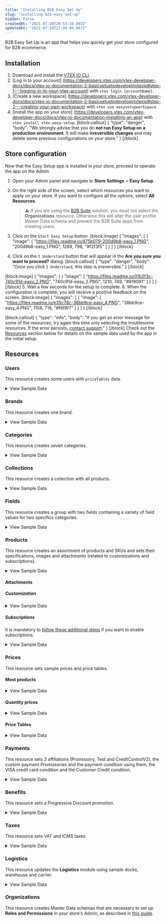 ```yaml
---
title: "Installing B2B Easy Set Up"
slug: "installing-b2b-easy-set-up"
hidden: false
createdAt: "2021-07-28T20:53:10.893Z"
updatedAt: "2022-07-19T17:44:04.867Z"
---
```

B2B Easy Set Up is an app that helps you quickly get your store configured for B2B ecommerce.

## Installation

1. Download and install the [VTEX IO CLI](https://developers.vtex.com/vtex-developer-docs/docs/vtex-io-documentation-vtex-io-cli-installation-and-command-reference).
2. [Log in to your account] (<https://developers.vtex.com/vtex-developer-docs/docs/vtex-io-documentation-2-basicsetuptodevelopinvtexio#step-1---logging-in-to-your-vtex-account>) with `vtex login {accountName}`.
3. [Create a new workspace] (<https://developers.vtex.com/vtex-developer-docs/docs/vtex-io-documentation-2-basicsetuptodevelopinvtexio#step-2---creating-your-own-workspace>) with `vtex use easysetupworkspace`.
4. [Install the app on your store] (<https://developers.vtex.com/vtex-developer-docs/docs/vtex-io-documentation-installing-an-app>) with `vtex install vtex.easy-setup`.
[block:callout]
{
  "type": "danger",
  "body": "We strongly advise that you do <strong>not run Easy Setup on a production environment</strong>. It will make <strong>irreversible changes</strong> and may delete some previous configurations on your store."
}
[/block]

## Store configuration

Now that the Easy Setup app is installed in your store, proceed to operate the app on the Admin.

1. Open your Admin panel and navigate to **Store Settings** > **Easy Setup**.
2. On the right side of the screen, select which resources you want to apply on your store. If you want to configure all the options, select **All Resources**.

    > ⚠️ If you are using the [B2B Suite](https://developers.vtex.com/vtex-developer-docs/docs/vtex-b2b-suite) solution, you must not select the **Organizations** resource. Otherwise this will alter the user profile Master Data schema and prevent the B2B Suite apps from creating users.

3. Click on the `Start Easy Setup` button.
[block:image]
{
  "images": [
    {
      "image": [
        "https://files.readme.io/475b079-200d9b8-easy_1.PNG",
        "200d9b8-easy_1.PNG",
        1289,
        798,
        "#f2f3f5"
      ]
    }
  ]
}
[/block]
4. Click on the `I Understand` button that will appear in the **Are you sure you want to proceed?** dialog.
[block:callout]
{
  "type": "danger",
  "body": "Once you click `I Understand`, this step is irreversible."
}
[/block]

[block:image]
{
  "images": [
    {
      "image": [
        "https://files.readme.io/01b2f3c-740c91d-easy_2.PNG",
        "740c91d-easy_2.PNG",
        1210,
        749,
        "#919091"
      ]
    }
  ]
}
[/block]
5. Wait a few seconds for the setup to complete.
6. When the configuration is complete, you will receive a positive feedback on the screen.
[block:image]
{
  "images": [
    {
      "image": [
        "https://files.readme.io/e35c78c-38bb9ce-easy_4.PNG",
        "38bb9ce-easy_4.PNG",
        1158,
        719,
        "#f6f8f7"
      ]
    }
  ]
}
[/block]

[block:callout]
{
  "type": "info",
  "body": "If you get an error message for some of the resources, try again this time only selecting the troublesome resources. If the error persists, [contact support](https://support.vtex.com/hc/en-us/requests)."
}
[/block]
Check out the [Resources](https://developers.vtex.com/vtex-developer-docs/docs/installing-b2b-easy-set-up#resources) section below for details on the sample data used by the app in the initial setup.

## Resources

### Users

This resource creates some users with `priceTables` data.

<details>
  <summary>View Sample Data</summary><hr>
    <ul>
    <li>Email: <code>john@email.com</code></li><ul>
      <li>PriceTable: platinum</ul></li>
      <br>
    <li>Email: <code>steven@email.com</code></li><ul>
      <li>PriceTable: gold</ul></li>
      <br>
    <li>Email: <code>chris@email.com</code></li><ul>
      <li>PriceTable: silver</ul></li>
    </ul>
<hr></details>

### Brands

This resource creates one brand.

<details>
  <summary>View Sample Data</summary><hr>
    <ul>
      <li>Name: Brand (9280)</li>
    </ul>
<hr></details>

### Categories

This resource creates seven categories.

<details>
  <summary>View Sample Data</summary><hr>
    <ul>
      <li>Name: Apparel             (9281)</li>
      <li>Name: Food and beverage   (9282)</li>
      <li>Name: Sporting            (9283)</li>
      <li>Name: Agribusiness        (9284)</li>
      <li>Name: Home Appliance      (9285)</li>
      <li>Name: Computer & Software (9286)</li>
      <li>Name: Power tools         (9287)</li>
    </ul>
<hr></details>

### Collections

This resource creates a collection with all products.

<details>
  <summary>View Sample Data</summary><hr>
    <ul>
      <li>Name: All</li>
      <li>Type: Inclusive</li>
      <li>BrandId: 9280 (Brand)</li>
    </ul>
<hr></details>

### Fields

This resource creates a group with two fields containing a variety of field values for two specifics categories.

<details>
  <summary>View Sample Data</summary><hr>
    <ul>
      <li>Group: Specifications</li>
      <br>
      <li>Category: Apparel (9281)</li><ul>
      <li>Field: Clothes Size</li>
      <li>Field Values: S, M, L and XL</li></ul>
      <br>
      <li>Category: Sporting (9283)</li><ul>
      <li>Field: Shoes Size</li>
      <li>Field Values: 8, 8.5, 9, 9.5 and 10</li></ul>
    </ul>
<hr></details>

### Products

This resource creates an assortment of products and SKUs and sets their specifications, images and attachments (related to customizations and subscriptions).

<details><hr>
  <summary>View Sample Data</summary>
    <ul>
      <details><summary>Category: Apparel (9281)</summary><ul>
            <li>Product Name: adidas Men's Performance Polo - Blast Blue (880001)</li><ul>
                    <li>SKU Name: S     (880010)</li>
                    <li>SKU Name: M     (880011)</li>
                    <li>SKU Name: L     (880012)</li>
                    <li>SKU Name: XL    (880013)</li></ul></li>
                    <br>
            <li>Product Name: adidas Men's Performance Polo - Green Night (880002)</li><ul>
                    <li>SKU Name: S     (880020)</li>
                    <li>SKU Name: M     (880021)</li>
                    <li>SKU Name: L     (880022)</li>
                    <li>SKU Name: XL    (880023)</li></ul></li>
                    <br>
            <li>Product Name: adidas Women's Microdot Polo - Night Indigo (880003)</li><ul>
                    <li>SKU Name: S     (880030)</li>
                    <li>SKU Name: M     (880031)</li>
                    <li>SKU Name: L     (880032)</li>
                    <li>SKU Name: XL    (880033)</li></ul></li>
                    <br>
            <li>Product Name: adidas Women's Microdot Polo - True Pink (880004)</li><ul>
                    <li>SKU Name: S     (880040)</li>
                    <li>SKU Name: M     (880041)</li>
                    <li>SKU Name: L     (880042)</li>
                    <li>SKU Name: XL    (880043)</li></ul></li>
     </details>
     <details><summary>Category: Food and beverage (9282)</summary><ul>
            <li>Product Name: Yellow Onions (10 lbs.) (880026)</li><ul>
                <li>SKU Name: _same name_ (880260)</li></ul>
                <br>
            <li>Product Name: Cauliflower Fresh (880027)</li><ul>
                <li>SKU Name: _same name_ (880270)</li></ul>
                <br>
            <li>Product Name: Asparagus Green Conventional (880028)</li><ul>
                <li>SKU Name: _same name_ (880280)</li></ul></li>
                <br>
            <li>Product Name: Fresh Hass Avocadoes (880029)</li><ul>
                <li>SKU Name: _same name_ (880290)</li></ul>
                <br>
            <li>Product Name: Fresh Coconuts (880030)</li><ul>
                <li>SKU Name: _same name_ (880300)</li></ul>
                <br>
            <li>Product Name: Whole Watermelon Mini Fresh (880031)</li><ul>
                <li>SKU Name: _same name_ (880310)</li></ul>
                <br>
            <li>Product Name: Navel Oranges Grown Large Fresh (880032)</li><ul>
                <li>SKU Name: _same name_ (880320)</li></ul>
                <br>
            <li>Product Name: Navel Oranges Grown Large Fresh, Pack of 10 (880039)</li><ul>
                <li>SKU Kit: _same name_ (880390)</li>
                <li>SKU Components: 10un of Navel Oranges Grown Large Fresh</li></ul>
     </details>
     <details><summary>Category: Sporting (9283)</summary><ul>
            <li>Product Name: Nike Men's Roshe G Spikeless Golf Shoes (880005)</li><ul>
                <li>SKU Name: 8     (880050)</li>
                <li>SKU Name: 8.5   (880051)</li>
                <li>SKU Name: 9     (880052)</li>
                <li>SKU Name: 9.5   (880053)</li>
                <li>SKU Name: 10    (880054)</li></ul>
                <br>
            <li>Product Name: Nike Men's Air Max 1 G Spikeless Golf Shoes (880006)</li><ul>
                <li>SKU Name: 8     (880060)</li>
                <li>SKU Name: 8.5   (880061)</li>
                <li>SKU Name: 9     (880062)</li>
                <li>SKU Name: 9.5   (880063)</li>
                <li>SKU Name: 10    (880064)</li></ul>
                <br>
            <li>Product Name: Nike Air Max 270 G Spikeless Golf Shoes (880007)</li><ul>
                <li>SKU Name: 8     (880070)</li>
                <li>SKU Name: 8.5   (880071)</li>
                <li>SKU Name: 9     (880072)</li>
                <li>SKU Name: 9.5   (880073)</li>
                <li>SKU Name: 10    (880074)</li></ul>
                <br>
            <li>Product Name: Skechers Women's Go Golf Drive 4 Dogs At Play Spikeless Golf Shoes (880008)</li><ul>
                <li>SKU Name: 8     (880080)</li>
                <li>SKU Name: 8.5   (880081)</li>
                <li>SKU Name: 9     (880082)</li>
                <li>SKU Name: 9.5   (880083)</li>
                <li>SKU Name: 10    (880084)</li></ul>
     </details>
     <details><summary>Category: Agribusiness (9284)</summary><ul>
                <li>Product Name: 2020 APACHE AS1040 (880033)</li><ul>
                    <li>SKU Name: _same name_ (880330)</li></ul>
                    <br>
                <li>Product Name: 2 POST CANOPY (880034)</li><ul>
                    <li>SKU Name: _same name_ (880340)</li></ul>
                    <br>
                <li>Product Name: 2020 AMACSA PH390 (880035)</li><ul>
                    <li>SKU Name: _same name_ (880350)</li></ul>
                    <br>
                <li>Product Name: Faceplate Combine Snout (880036)</li><ul>
                    <li>SKU Name: _same name_ (880360)</li></ul>
                    <br>
                <li>Product Name: 2016 MK MARTIN ENT MKGB788 Blades/Box Scraper (880037)</li><ul>
                    <li>SKU Name: _same name_ (880370)</li></ul>
                    <br>
                <li>Product Name: 1998 JOHN DEERE 8400T (880038)</li><ul>
                    <li>SKU Name: _same name_ (880380)</li></ul>
     </details>
     <details><summary>Category: Home Appliance (9285)</summary><ul>
                <li>Product Name: Weber 45010001 Spirit II E-310 3-Burner Liquid Propane Grill, Black (880021)</li><ul>
                <li>SKU Name: _same name_ (880210)</ul>
                <br>
                <li>Product Name: iRobot Roomba 675 Robot Vacuum-Wi-Fi Connectivity, Works with Alexa, Good for Pet Hair, Carpets, Hard Floors, Self-Charging (880022)</li><ul>
                <li>SKU Name: _same name_ (880220)</li></ul>
                <br>
                <li>Product Name: ALROCKET Dehumidifier 35oz(1000ml) Small Dehumidifier for 2100 Cubic Feet (260 sq ft) Portable and Compact Ultra Quiet (880023)</li><ul>
                <li>SKU Name: _same name_ (880230)</li></ul>
                <br>
                <li>Product Name: McCulloch MC1375 Canister Steam Cleaner with 20 Accessories (880024)</li><ul>
                <li>SKU Name: _same name_ (880240)</li></ul>
                <br>
                <li>Product Name: Cuisinart GR-4N 5-in-1 Griddler (880025)</li><ul>
                <li>SKU Name: _same name_ (880250)</li></ul>
      </details>
      <details><summary>Category: Computer & Software (9286)</summary><ul>
                <li>Product Name: Acer Aspire Z24-890-UA91 AIO Desktop - Windows 10 (880015)</li><ul>
                <li>SKU Name: _same name_ (880150)</li></ul>
                <br>
                <li>Product Name: Lenovo IdeaCentre AIO 3 - Windows 10 (880016)</li><ul>
                <li>SKU Name: _same name_ (880160)</li></ul>
                <br>
                <li>Product Name: Acer Aspire TC-885-UA92 Desktop - Windows 10 (880017)</li><ul>
                <li>SKU Name: _same name_ (880170)</li></ul>
                <br>
                <li>Product Name: CYBERPOWERPC Gamer Xtreme VR Gaming PC - Windows 10 (880018)</li><ul>
                <li>SKU Name: _same name_ (880180)</li></ul>
                <br>
                <li>Product Name: Acer Aspire 5 Slim Laptop - Windows 10 (880019)</li><ul>
                <li>SKU Name: _same name_ (880190)</li></ul>
                <br>
                <li>Product Name: Jumper EZbook X3 Windows 10 Laptop (880020)</li><ul>
                <li>SKU Name: _same name_ (880200)</li></ul>
                <br>
                <li>Product Name: Acer Aspire z24 890 + Acer Aspire ATC 885 (880040)</li><ul>
                <li>SKU Kit: _same name_ (880400)</li></ul>
                <li>SkuComponents:</li><ul>
                <li>1un of Acer Aspire Z24-890-UA91 AIO Desktop - Windows 10 (880015)</li>
                <li>1un of Acer Aspire TC-885-UA92 Desktop - Windows 10 (880017)</li></ul>
      </details>
      <details><summary>Category: Power tools (9287)</summary><ul>
                <li>Product Name: BLACK+DECKER 20V MAX Drill & Home Tool Kit, 68 Piece (LDX120PK),Black/Orange (880009)</li><ul>
                <li>SKU Name: _same name_ (880090)</li></ul>
                <br>
                <li>Product Name: BLACK+DECKER 20V MAX Cordless Drill / Driver with 30-Piece Accessories (LD120VA) (880010)</li><ul>
                <li>SKU Name: _same name_ (880100)</li></ul>
                <br>
                <li>Product Name: BLACK+DECKER 20V Max Cordless Chainsaw, 10-Inch, Tool Only (LCS1020B) (880011)</li><ul>
                <li>SKU Name: _same name_ (880110)</li></ul>
                <br>
                <li>Product Name: BLACK+DECKER 20V MAX Cordless Drill Combo Kit, 2-Tool (BD2KITCDDI),Black/Orange Impact Combo Kit (880012)</li><ul>
                <li>SKU Name: _same name_ (880120)</li></ul>
                <br>
                <li>Product Name: BLACK+DECKER 20V MAX 5-1/2-Inch Cordless Circular Saw, Tool Only (BDCCS20B) (880013)</li><ul>
                <li>SKU Name: _same name_ (880130)</li></ul>
                <br>
                <li>Product Name: BLACK+DECKER 20V MAX 5-1/2-Inch Cordless Circular Saw (BDCCS20C) (880014)</li><ul>
                <li>SKU Name: _same name_ (880140)</li></ul>
      </details>
</ul>
    </ul>
<hr></details>

#### Attachments

##### Customization

<details><hr>
  <summary>View Sample Data</summary>
    <ul>
    <li>Name: T-Shirt Customization (T-Shirt Name - 15 characters)</li>
    <li>Products: adidas Men's Performance Polo - Blast Blue (880001)</li>
    </ul>
<hr></details>

##### Subscriptions

It is mandatory to [follow these additional steps](https://help.vtex.com/tutorial/como-configurar-assinatura-v2--1FA9dfE7vJqxBna9Nft5Sj#2-how-to-install-the-subscription-app) if you want to enable subscriptions.
<details><hr>
  <summary>View Sample Data</summary>
    <ul>
    <li>Name: Subscription</li>
    <li>Products: All from category Food and beverage (9282)</li>
    </ul>
<hr></details>

### Prices

This resource sets sample prices and price tables.

#### Most products

<details><hr>
  <summary>View Sample Data</summary>
    <ul>
      <li>ListPrice: 30.00</li>
      <li>BasePrice: between 50.00 and 2000.00</li>
      <li>Markup: 0%</li>
    </ul>
    <hr></details>

#### Quantity prices

<details>
  <summary>View Sample Data</summary>
    <ul>
      <li>Product Name: BLACK+DECKER 20V MAX Cordless Drill / Driver with 30-Piece Accessories (LD120VA) (880100)</li>
      <li>ListPrice: null</li>
      <li>BasePrice: 100.00</li>
      <li>FixedPrices:</li><ul>
      <li>Minimum Quantity: 1</li>
      <li>Value: 100.00</li>
      <li>Minimum Quantity: 10</li>
      <li>Value: 90.00</li>
      <li>Minimum Quantity: 50</li>
      <li>Value: 80.00</li>
      <li>Minimum Quantity: 100</li>
      <li>Value: 70.00</li></ul>
    </ul>
</details>

#### Price Tables

<details><hr>
  <summary>View Sample Data</summary>
    <ul>
      <li>Name: silver</li><ul>
      <li>Percentual Modifier: -5%</li></ul>
      <br>
      <li>Name: gold</li><ul>
      <li>Percentual Modifier: -10%</li></ul>
      <br>
      <li>Name: platinum</li><ul>
      <li>Percentual Modifier: -15%</li></ul>
    </ul>
    <hr></details>

### Payments

This resource sets 3 affiliations (Promissory, Test and CreditControlV2), the custom payment Promissories and the payment condition using them, the VISA credit card condition and the Customer Credit condition.
<details><hr>
  <summary>View Sample Data</summary>
    <ul>
      <li>Affiliation: Promissory</li><ul>
      <li>Custom Payment: Promissory (201)</li>
      <li>Payment Condition: Promissory</li></ul>
      <br>
      <li>Affiliation: Test</li><ul>
      <li>Payment Condition: VISA (credit card)</li></ul>
      <br>
      <li>Affiliation: CreditControlV2</li><ul>
      <li>Payment Conditions:</li>
      <li>15 days (0% interest)</li>
      <li>30 days (0% interest)</li>
      <li>15 and 30 days (1% interest)</li>
      <li>15, 30 and 45 days (1.5% interest)</li></ul>
    </ul>
<hr></details>

### Benefits

This resource sets a Progressive Discount promotion.
<details><hr>
  <summary>View Sample Data</summary>
    <ul>
      <li>Name: Progressive Discount</li>
      <li>Conditions:</li>
      <li>Start: 2010-01-01</li>
      <li>End: 2070-01-01</li>
      <li>Collection: All</li>
      <li>Benefit:</li><ul>
      <li>Quantity: 5</li>
      <li>Discount: 5%</li>
      <li>Quantity: 10</li>
      <li>Discount: 15%</li>
      <li>Quantity: 15</li>
      <li>Discount: 25%</li>
      <li>Quantity: 20</li>
      <li>Discount: 35%</li></ul>
    </ul>
    <hr></details>

### Taxes

This resource sets VAT and ICMS taxes.
<details><hr>
  <summary>View Sample Data</summary>
    <ul>
      <li>Name: VAT</li><ul>
      <li>Condition:</li>
      <li>Start: 2010-01-01</li>
      <li>End: 2070-01-01</li>
      <li>Category: Agribusiness (9284)</li>
      <li>Tax: 5%</li></ul>
      <br>
      <li>Name: ICMS</li><ul>
      <li>Condition:</li>
      <li>Start: 2010-01-01</li>
      <li>End: 2070-01-01</li>
      <li>Category: Agribusiness (9284)</li>
      <li>Tax: 12%</li></ul>
    </ul>
    <hr></details>

### Logistics

This resource updates the <strong>Logistics</strong> module using sample docks, warehouse and carrier.
<details><hr>
  <summary>View Sample Data</summary>
    <ul>
    <li>Freight Values:</li><ul>
    <li>Country: BRA</li>
    <li>ZipCodeStart: 0</li>
    <li>ZipCodeEnd: 9999999</li>
    <li>Country: USA</li>
    <li>ZipCodeStart: 0</li>
    <li>ZipCodeEnd: 99999999</li></ul>
    <br>
    <li>Docks:</li><ul>
    <li>Name: Doca Principal (1)</li><ul>
    <li>Country: BRA</li></ul>
    <li>Name: Main Dock (2)</li><ul>
    <li>Country: USA</li></ul></ul>
    <br>
    <li>Warehouse:</li><ul>
    <li>Name: Estoque (1_1)</li>
    <li>Docks:</li><ul>
    <li>Doca Principal (1)</li>
    <li>Main Dock (2)</li></ul>
    </ul>
<hr></details>

### Organizations

This resource creates Master Data schemas that are necessary to set up **Roles and Permissions** in your store's Admin, as described in [this guide](https://developers.vtex.com/vtex-developer-docs/docs/installing-the-b2b-store-theme#create-master-data-schemas).
